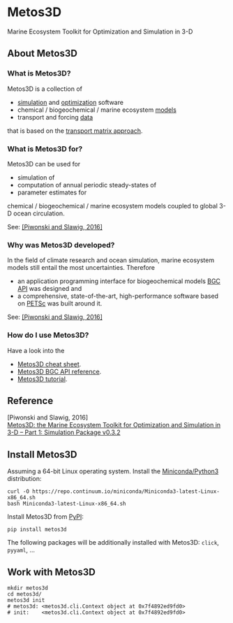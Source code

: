 # Metos3D

 Marine Ecosystem Toolkit for Optimization and Simulation in 3-D

## About Metos3D

### What is Metos3D?

Metos3D is a collection of

- [simulation](https://github.com/metos3d/simpack/) and [optimization](https://github.com/metos3d/optpack/) software
- chemical / biogeochemical / marine ecosystem [models](https://github.com/metos3d/model/)
- transport and forcing [data](https://github.com/metos3d/data/)

that is based on the [transport matrix approach](https://github.com/samarkhatiwala/tmm).

### What is Metos3D for?

Metos3D can be used for

- simulation of
- computation of annual periodic steady-states of
- parameter estimates for

chemical / biogeochemical / marine ecosystem models coupled to global 3-D ocean circulation.

See: [[Piwonski and Slawig, 2016]](https://www.geosci-model-dev.net/9/3729/2016/)

### Why was Metos3D developed?

In the field of climate research and ocean simulation, marine ecosystem models still entail the most uncertainties.
Therefore

- an application programming interface for biogeochemical models [BGC API](https://github.com/jpicau/metos3d/blob/master/docs/metos3d-reference.html) was designed and
- a comprehensive, state-of-the-art, high-performance software based on [PETSc](https://www.mcs.anl.gov/petsc/index.html) was built around it.

See: [[Piwonski and Slawig, 2016]](https://www.geosci-model-dev.net/9/3729/2016/)

### How do I use Metos3D?

Have a look into the

- [Metos3D cheat sheet](https://github.com/jpicau/metos3d/blob/master/docs/metos3d-cheat-sheet.md).
- [Metos3D BGC API reference](https://github.com/jpicau/metos3d/blob/master/docs/metos3d-bgc-api-reference.md).
- [Metos3D tutorial](https://github.com/jpicau/metos3d/blob/master/docs/metos3d-tutorial.md).

## Reference

[Piwonski and Slawig, 2016]  
[Metos3D: the Marine Ecosystem Toolkit for Optimization and Simulation in 3-D – Part 1: Simulation Package v0.3.2](https://www.geosci-model-dev.net/9/3729/2016/)

## Install Metos3D

Assuming a 64-bit Linux operating system. Install the [Miniconda/Python3](https://conda.io/miniconda.html) distribution:

```
curl -O https://repo.continuum.io/miniconda/Miniconda3-latest-Linux-x86_64.sh
bash Miniconda3-latest-Linux-x86_64.sh
```

Install Metos3D from [PyPI](https://pypi.org/):

```
pip install metos3d
```

The following packages will be additionally installed with Metos3D: `click`, `pyyaml`, ... 

## Work with Metos3D

```
mkdir metos3d
cd metos3d/
metos3d init
# metos3d: <metos3d.cli.Context object at 0x7f4892ed9fd0>
# init:    <metos3d.cli.Context object at 0x7f4892ed9fd0>
```


<!--Install Python bindings for HDF5 ([h5py](https://www.h5py.org/)) and YAML ([pyyaml](https://pyyaml.org/)):-->
<!---->
<!--```-->
<!--conda install h5py-->
<!--conda install pyyaml-->
<!--```-->
<!---->
<!--Install Metos3D from the `jpicau` Anaconda channel:-->
<!---->
<!--```-->
<!--conda install -c jpicau metos3d-->
<!--```-->
<!---->
<!--Initialize Metos3D:-->
<!---->
<!--```-->
<!--metos3d init-->
<!--```-->


